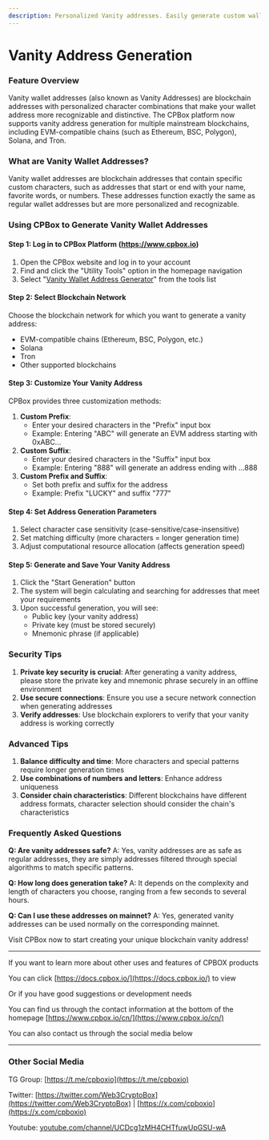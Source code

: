 ```yaml
---
description: Personalized Vanity addresses. Easily generate custom wallet addresses to enhance brand image and user experience. Safe, fast, and simple
---
```


# Vanity Address Generation

### Feature Overview

Vanity wallet addresses (also known as Vanity Addresses) are blockchain addresses with personalized character combinations that make your wallet address more recognizable and distinctive. The CPBox platform now supports vanity address generation for multiple mainstream blockchains, including EVM-compatible chains (such as Ethereum, BSC, Polygon), Solana, and Tron.

### What are Vanity Wallet Addresses?

Vanity wallet addresses are blockchain addresses that contain specific custom characters, such as addresses that start or end with your name, favorite words, or numbers. These addresses function exactly the same as regular wallet addresses but are more personalized and recognizable.

### Using CPBox to Generate Vanity Wallet Addresses

#### Step 1: Log in to CPBox Platform (https://www.cpbox.io)

1. Open the CPBox website and log in to your account
2. Find and click the "Utility Tools" option in the homepage navigation
3. Select "[Vanity Wallet Address Generator](https://www.cpbox.io/cn/vanity-address)" from the tools list

#### Step 2: Select Blockchain Network

Choose the blockchain network for which you want to generate a vanity address:

* EVM-compatible chains (Ethereum, BSC, Polygon, etc.)
* Solana
* Tron
* Other supported blockchains

#### Step 3: Customize Your Vanity Address

CPBox provides three customization methods:

1. **Custom Prefix**:
   * Enter your desired characters in the "Prefix" input box
   * Example: Entering "ABC" will generate an EVM address starting with 0xABC...
2. **Custom Suffix**:
   * Enter your desired characters in the "Suffix" input box
   * Example: Entering "888" will generate an address ending with ...888
3. **Custom Prefix and Suffix**:
   * Set both prefix and suffix for the address
   * Example: Prefix "LUCKY" and suffix "777"

#### Step 4: Set Address Generation Parameters

1. Select character case sensitivity (case-sensitive/case-insensitive)
2. Set matching difficulty (more characters = longer generation time)
3. Adjust computational resource allocation (affects generation speed)

#### Step 5: Generate and Save Your Vanity Address

1. Click the "Start Generation" button
2. The system will begin calculating and searching for addresses that meet your requirements
3. Upon successful generation, you will see:
   * Public key (your vanity address)
   * Private key (must be stored securely)
   * Mnemonic phrase (if applicable)

### Security Tips

1. **Private key security is crucial**: After generating a vanity address, please store the private key and mnemonic phrase securely in an offline environment
2. **Use secure connections**: Ensure you use a secure network connection when generating addresses
3. **Verify addresses**: Use blockchain explorers to verify that your vanity address is working correctly

### Advanced Tips

1. **Balance difficulty and time**: More characters and special patterns require longer generation times
2. **Use combinations of numbers and letters**: Enhance address uniqueness
3. **Consider chain characteristics**: Different blockchains have different address formats, character selection should consider the chain's characteristics

### Frequently Asked Questions

**Q: Are vanity addresses safe?** A: Yes, vanity addresses are as safe as regular addresses, they are simply addresses filtered through special algorithms to match specific patterns.

**Q: How long does generation take?** A: It depends on the complexity and length of characters you choose, ranging from a few seconds to several hours.

**Q: Can I use these addresses on mainnet?** A: Yes, generated vanity addresses can be used normally on the corresponding mainnet.

Visit CPBox now to start creating your unique blockchain vanity address!

***

If you want to learn more about other uses and features of CPBOX products

You can click [https://docs.cpbox.io/](https://docs.cpbox.io/) to view

Or if you have good suggestions or development needs

You can find us through the contact information at the bottom of the homepage [https://www.cpbox.io/cn/](https://www.cpbox.io/cn/)

You can also contact us through the social media below

***

### Other Social Media

TG Group: [https://t.me/cpboxio](https://t.me/cpboxio)

Twitter: [https://twitter.com/Web3CryptoBox](https://twitter.com/Web3CryptoBox) | [https://x.com/cpboxio](https://x.com/cpboxio)

Youtube: [youtube.com/channel/UCDcg1zMH4CHTfuwUpGSU-wA](../solana-gong-ju/solana-yi-jian-fa-bi.md)
